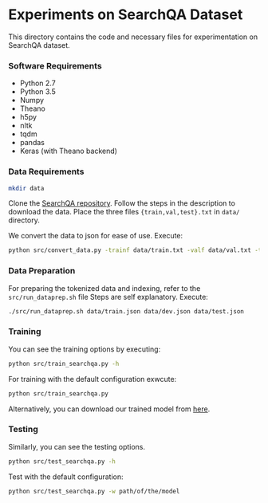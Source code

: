 # Experiments on SearchQA Dataset #

This directory contains the code and necessary files for experimentation on SearchQA dataset.

### Software Requirements ###

* Python 2.7
* Python 3.5
* Numpy
* Theano
* h5py
* nltk
* tqdm
* pandas
* Keras (with Theano backend)

### Data Requirements ###

```bash
mkdir data
```

Clone the [SearchQA repository](https://github.com/nyu-dl/SearchQA). 
Follow the steps in the description to download the data.
Place the three files `{train,val,test}.txt` in `data/` directory. 

We convert the data to json for ease of use.
Execute:

```bash
python src/convert_data.py -trainf data/train.txt -valf data/val.txt -testf data/test.txt -out data/
```

### Data Preparation ###

For preparing the tokenized data and indexing, refer to the `src/run_dataprep.sh` file
Steps are self explanatory.
Execute:

```bash
./src/run_dataprep.sh data/train.json data/dev.json data/test.json
```

### Training ###

You can see the training options by executing:

```bash
python src/train_searchqa.py -h
```

For training with the default configuration exwcute:

```bash
python src/train_searchqa.py
```

Alternatively, you can download our trained model from [here](https://tinyurl.com/ybdvpxcr/searchqa/searchqa_amanda.hdf5).


### Testing ###

Similarly, you can see the testing options.

```bash
python src/test_searchqa.py -h
```

Test with the default configuration:

```bash
python src/test_searchqa.py -w path/of/the/model
```
